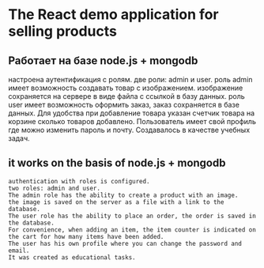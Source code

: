 # The React demo application for selling products
 ##  Работает на базе node.js + mongodb
   настроена аутентификация с  ролям.
   две роли: admin и user.
   роль admin имеет возможность создавать товар с изображением. 
   изображение сохраняется на сервере в виде файла с ссылкой в базу данных.
   роль user имеет возможность оформить заказ, заказ сохраняется в базе данных.
   Для удобства при добавление товара указан счетчик товара на корзине сколько товаров добавлено.
   Пользователь имеет свой профиль где можно изменить пароль и почту.
   Создавалось в качестве учебных  задач.
    
 ## it works on the basis of node.js + mongodb
    authentication with roles is configured.
    two roles: admin and user.
    The admin role has the ability to create a product with an image.
    the image is saved on the server as a file with a link to the database.
    The user role has the ability to place an order, the order is saved in the database.
    For convenience, when adding an item, the item counter is indicated on the cart for how many items have been added.
    The user has his own profile where you can change the password and email.
    It was created as educational tasks.
